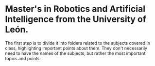 # Master's in Robotics and Artificial Intelligence from the University of León.


The first step is to divide it into folders related to the subjects covered in class, highlighting important points about them. They don't necessarily need to have the names of the subjects, but rather the most important topics and points.

